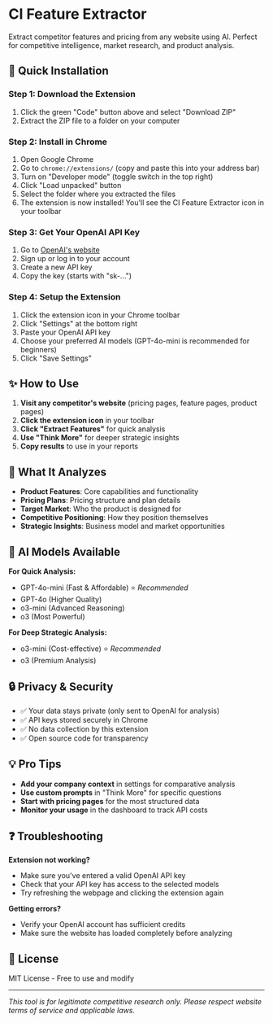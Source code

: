 # CI Feature Extractor

Extract competitor features and pricing from any website using AI. Perfect for competitive intelligence, market research, and product analysis.

## 🚀 Quick Installation

### Step 1: Download the Extension
1. Click the green "Code" button above and select "Download ZIP"
2. Extract the ZIP file to a folder on your computer

### Step 2: Install in Chrome
1. Open Google Chrome
2. Go to `chrome://extensions/` (copy and paste this into your address bar)
3. Turn on "Developer mode" (toggle switch in the top right)
4. Click "Load unpacked" button
5. Select the folder where you extracted the files
6. The extension is now installed! You'll see the CI Feature Extractor icon in your toolbar

### Step 3: Get Your OpenAI API Key
1. Go to [OpenAI's website](https://platform.openai.com/api-keys)
2. Sign up or log in to your account
3. Create a new API key
4. Copy the key (starts with "sk-...")

### Step 4: Setup the Extension
1. Click the extension icon in your Chrome toolbar
2. Click "Settings" at the bottom right
3. Paste your OpenAI API key
4. Choose your preferred AI models (GPT-4o-mini is recommended for beginners)
5. Click "Save Settings"

## ✨ How to Use

1. **Visit any competitor's website** (pricing pages, feature pages, product pages)
2. **Click the extension icon** in your toolbar
3. **Click "Extract Features"** for quick analysis
4. **Use "Think More"** for deeper strategic insights
5. **Copy results** to use in your reports

## 🎯 What It Analyzes

- **Product Features**: Core capabilities and functionality
- **Pricing Plans**: Pricing structure and plan details
- **Target Market**: Who the product is designed for
- **Competitive Positioning**: How they position themselves
- **Strategic Insights**: Business model and market opportunities

## 🤖 AI Models Available

**For Quick Analysis:**
- GPT-4o-mini (Fast & Affordable) ⭐ *Recommended*
- GPT-4o (Higher Quality)
- o3-mini (Advanced Reasoning)
- o3 (Most Powerful)

**For Deep Strategic Analysis:**
- o3-mini (Cost-effective) ⭐ *Recommended*
- o3 (Premium Analysis)

## 🔒 Privacy & Security

- ✅ Your data stays private (only sent to OpenAI for analysis)
- ✅ API keys stored securely in Chrome
- ✅ No data collection by this extension
- ✅ Open source code for transparency

## 💡 Pro Tips

- **Add your company context** in settings for comparative analysis
- **Use custom prompts** in "Think More" for specific questions
- **Start with pricing pages** for the most structured data
- **Monitor your usage** in the dashboard to track API costs

## ❓ Troubleshooting

**Extension not working?**
- Make sure you've entered a valid OpenAI API key
- Check that your API key has access to the selected models
- Try refreshing the webpage and clicking the extension again

**Getting errors?**
- Verify your OpenAI account has sufficient credits
- Make sure the website has loaded completely before analyzing

## 📄 License

MIT License - Free to use and modify

---

*This tool is for legitimate competitive research only. Please respect website terms of service and applicable laws.*